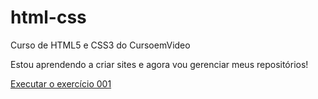 # html-css
 Curso de HTML5 e CSS3 do CursoemVideo

Estou aprendendo a criar sites e agora vou gerenciar meus repositórios!

<a href="https://theilormachado.github.io/html-css/exercicios/ex001/index.html" >Executar o exercício 001<a>